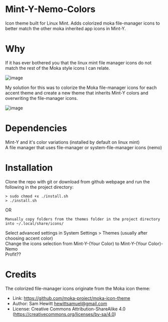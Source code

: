 # Mint-Y-Nemo-Colors
Icon theme built for Linux Mint. Adds colorized moka file-manager icons to better match the other moka inherited app icons in Mint-Y.

Why
=======

If it has ever bothered you that the linux mint file manager icons do not match the rest of the Moka style icons I can relate.
  
![image](https://github.com/0ddfactory/Mint-Y-Nemo-Colors/assets/25939455/4e1a8acf-6d54-420d-b03e-fde8d6d87f29)

My solution for this was to colorize the Moka file-manager icons for each accent theme and create a new theme that inherits Mint-Y colors and overwriting the file-manager icons.
  
![image](https://github.com/0ddfactory/Mint-Y-Nemo-Colors/assets/25939455/39665f76-dbbb-4c07-a56e-ee943fb136e4)


Dependencies
=======

Mint-Y and it's color variations (installed by default on linux mint)  
A file manager that uses file-manager or system-file-manager icons (nemo)  

Installation
=======

Clone the repo with git or download from github webpage and run the following in the project directory:  
```
> sudo chmod +x ./install.sh
> ./install.sh
```
OR
```
Manually copy folders from the themes folder in the project directory into ~/.local/share/icons/
```
Select advanced settings in System Settings > Themes (usually after choosing accent color)  
Change the icons selection from Mint-Y-(Your Color) to Mint-Y-(Your Color)-Nemo  
Profit??  

Credits
=======

The colorized file-manager icons originate from the Moka icon theme:

* Link: https://github.com/moka-project/moka-icon-theme
* Author: Sam Hewitt <hewittsamuel@gmail.com>
* License: Creative Commons Attribution-ShareAlike 4.0 (https://creativecommons.org/licenses/by-sa/4.0)

